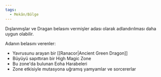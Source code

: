 ```yaml
---  
tags:  
  - Mekân/Bölge  
---  
```

  
Dışlanmışlar ve Dragan belasını vermişler adası olarak adlandırılması daha uygun olabilir.  
  
Adanın belasını verenler:  
- Yavrusunu arayan bir [[Ranacor|Ancient Green Dragon]]  
- Büyüyü sapıttıran bir High Magic Zone  
- Bu zone'da bulunan Eoha Harabeleri  
- Zone etkisiyle mutasyona uğramış yamyamlar ve sorcererlar